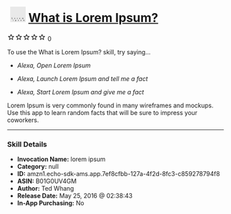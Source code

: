 # &nbsp;<img src="skill_icon" alt="What is Lorem Ipsum? icon" width="36"> [What is Lorem Ipsum?](http://alexa.amazon.com/#skills/amzn1.echo-sdk-ams.app.7ef8cfbb-127a-4f2d-8fc3-c859278794f8)
![0 stars](../../images/ic_star_border_black_18dp_1x.png)![0 stars](../../images/ic_star_border_black_18dp_1x.png)![0 stars](../../images/ic_star_border_black_18dp_1x.png)![0 stars](../../images/ic_star_border_black_18dp_1x.png)![0 stars](../../images/ic_star_border_black_18dp_1x.png) 0

To use the What is Lorem Ipsum? skill, try saying...

* *Alexa, Open Lorem Ipsum*

* *Alexa, Launch Lorem Ipsum and tell me a fact*

* *Alexa, Start Lorem Ipsum and give me a fact*

Lorem Ipsum is very commonly found in many wireframes and mockups. Use this app to learn random facts that will be sure to impress your coworkers.

***

### Skill Details

* **Invocation Name:** lorem ipsum
* **Category:** null
* **ID:** amzn1.echo-sdk-ams.app.7ef8cfbb-127a-4f2d-8fc3-c859278794f8
* **ASIN:** B01G0UV4GM
* **Author:** Ted Whang
* **Release Date:** May 25, 2016 @ 02:38:43
* **In-App Purchasing:** No
